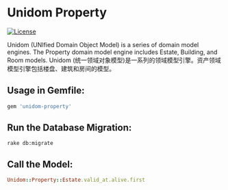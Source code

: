# Unidom Property

[![License](https://img.shields.io/badge/license-MIT-green.svg)](http://opensource.org/licenses/MIT)

Unidom (UNIfied Domain Object Model) is a series of domain model engines. The Property domain model engine includes Estate, Building, and Room models.
Unidom (统一领域对象模型)是一系列的领域模型引擎。资产领域模型引擎包括楼盘、建筑和房间的模型。

## Usage in Gemfile:
```ruby
gem 'unidom-property'
```

## Run the Database Migration:
```shell
rake db:migrate
```

## Call the Model:
```ruby
Unidom::Property::Estate.valid_at.alive.first
```
